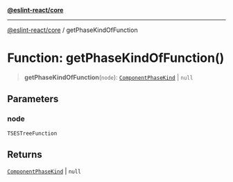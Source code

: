 [**@eslint-react/core**](../README.md)

***

[@eslint-react/core](../README.md) / getPhaseKindOfFunction

# Function: getPhaseKindOfFunction()

> **getPhaseKindOfFunction**(`node`): [`ComponentPhaseKind`](../type-aliases/ComponentPhaseKind.md) \| `null`

## Parameters

### node

`TSESTreeFunction`

## Returns

[`ComponentPhaseKind`](../type-aliases/ComponentPhaseKind.md) \| `null`
